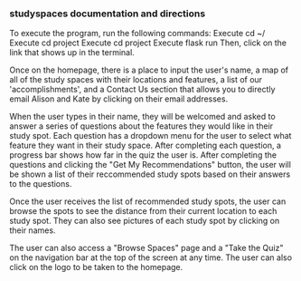 ### studyspaces documentation and directions ###

To execute the program, run the following commands:
Execute cd ~/
Execute cd project
Execute cd project
Execute flask run
Then, click on the link that shows up in the terminal.

Once on the homepage, there is a place to input the user's name, a map of all of the study spaces with their locations and features,
a list of our 'accomplishments', and a Contact Us section that allows you to directly email Alison and Kate by clicking on their email addresses.

When the user types in their name, they will be welcomed and asked to answer a series of questions about the features they
would like in their study spot. Each question has a dropdown menu for the user to select what feature they want in their study space. After
completing each question, a progress bar shows how far in the quiz the user is. After completing the questions and clicking the "Get My
Recommendations" button, the user will be shown a list of their reccommended study spots based on their answers to the questions.

Once the user receives the list of recommended study spots, the user can browse the spots to see the distance from
their current location to each study spot. They can also see pictures of each study spot by clicking on their names.

The user can also access a "Browse Spaces" page and a "Take the Quiz" on the navigation bar at the top of the screen at any time. The user
can also click on the logo to be taken to the homepage.
